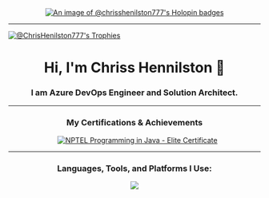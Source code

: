 <div align="center">
  <a href="https://holopin.io/@chrisshenilston777">
    <img src="https://holopin.me/chrisshenilston777" alt="An image of @chrisshenilston777's Holopin badges">
  </a>
</div>

---
[![@ChrisHenilston777's Trophies](https://github-profile-trophy.vercel.app/?username=ChrisHenilston777&theme=gruvbox&rank=S,A,B,C)](https://github.com/ryo-ma/github-profile-trophy)

<div align="center">
  <h1>Hi, I'm Chriss Hennilston 👋</h1>
  <h3>I am Azure DevOps Engineer and Solution Architect.</h3>
</div>

---

<div align="center">
  <h3>My Certifications & Achievements</h3>
  &nbsp;&nbsp; <a href="https://archive.nptel.ac.in/content/noc/NOC25/SEM1/Ecertificates/106/noc25-cs57/Course/NPTEL25CS57S114220392104208860.pdf">
    <img src="https://img.shields.io/badge/NPTEL_Java-Elite-gold" alt="NPTEL Programming in Java - Elite Certificate">
  </a>
</div>

---

<h3 align="center">Languages, Tools, and Platforms I Use:</h3>
<p align="center">
  <a href="https://skillicons.dev">
    <img src="https://skillicons.dev/icons?i=azure,kubernetes,docker,prometheus,grafana,linux,java,go,python,bash,powershell,flutter,jenkins" />
  </a>
</p>
